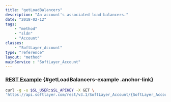 ```yaml
---
title: "getLoadBalancers"
description: "An account's associated load balancers."
date: "2018-02-12"
tags:
    - "method"
    - "sldn"
    - "Account"
classes:
    - "SoftLayer_Account"
type: "reference"
layout: "method"
mainService : "SoftLayer_Account"
---
```


### [REST Example](#getLoadBalancers-example) <a href="/article/rest/"><i class="fas fa-question"></i></a> {#getLoadBalancers-example .anchor-link} 
```bash
curl -g -u $SL_USER:$SL_APIKEY -X GET \
'https://api.softlayer.com/rest/v3.1/SoftLayer_Account/{SoftLayer_AccountID}/getLoadBalancers'
```
